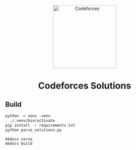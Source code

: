 <div align="center">
<a href="https://github.com/romankurnovskii/Codeforces"><img src="https://codeforces.org/s/46669/images/codeforces-sponsored-by-ton.png" width="200" title="Codeforces" alt="Codeforces"></a>
<h1>Codeforces Solutions</h1>
</div>

## Build

```sh
python -m venv .venv
. ./.venv/bin/activate
pip install -r requirements.txt
python parse_solutions.py

mkdocs serve
mkdocs build
```
